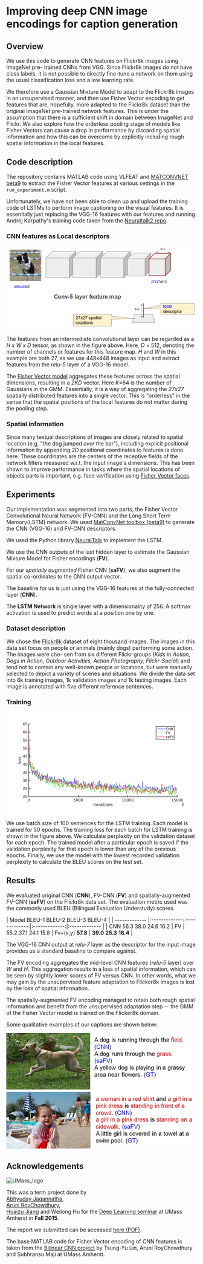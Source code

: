 

# Improving deep CNN image encodings for caption generation


## Overview

We use this code to generate CNN features on Flickr8k images using ImageNet pre-
trained CNNs from VGG. Since Flickr8k images do not have class labels, it is not
possible to directly fine-tune a network on them  using the usual classification
loss and a low learning rate.
 
We therefore use a Gaussian Mixture Model to adapt to the Flickr8k images in an
unsupervised manner, and then  use Fisher Vector encoding to get features that
are, hopefully, more adapted to the Flickr8k dataset than the  original ImageNet
pre-trained network features. This is under the assumption that there is a
sufficient shift  in domain between ImageNet and Flickr. We also explore how 
the orderless pooling stage of models like Fisher Vectors can cause a drop in 
performance by discarding spatial information and how this can be overcome by 
explicitly including rough spatial information in the local features.


## Code description

The repository contains MATLAB code using VLFEAT and [MATCONVNET
beta9](http://www.vlfeat.org/matconvnet/download/)  to extract the Fisher Vector
features at various settings in the `run_experiment.m` script.

Unfortunately, we have not been able to clean up and upload the training code of
LSTMs to perform image captioning on the visual features. It is essentially just
replacing the VGG-16 features with our features and running Andrej Karpathy's
training  code taken from the [Neuraltalk2 repo](https://github.com/karpathy/neuraltalk2).


### CNN features as Local descriptors

![FV-CNN model](downloads/fv_cnn.png)

The features from an intermediate convolutional layer can be regarded as a _H x
W x D_ tensor, as  shown in the figure above. Here, _D_ = 512, denoting the
number of channels or features for this feature map. _H_ and _W_ in this example
are both 27, as we use 448x448 images as input and extract features from the
_relu-5_  layer of a VGG-16 model.

The [Fisher Vector model](http://www.vlfeat.org/api/fisher-fundamentals.html)
aggregates these features across  the spatial dimensions, resulting in a _2*K*D_
vector. Here _K_=64 is the number of Gaussians in the GMM. Essentially, it is a 
way of aggregating the _27x27_ spatially distributed features into a single 
vector. This is "orderless" in the sense that the spatial positions of the local 
features do not matter during the pooling step.


### Spatial information

Since many textual descriptions of images are closely related to spatial
location (e.g. "the dog jumped *over* the bar"),  including explicit positional
information by appending 2D positional coordinates to features is done here.
These coordinates are the centers of the receptive fields of the network filters
measured w.r.t. the input image's  dimensions. This has been shown to improve 
performance in tasks where the spatial locations of objects parts is important, 
e.g. face verification using [Fisher Vector faces](http://www.robots.ox.ac.uk/~vgg/publications/2013/Simonyan13/).



## Experiments


Our implementation was segmented into two parts, the Fisher Vector Convolutional
Neural Network (FV-CNN) and the Long Short Term Memory(LSTM) network. We used
[MatConvNet toolbox (beta9)](http://www.vlfeat.org/matconvnet/download/) to
generate the CNN (VGG-16) and FV-CNN descriptors.

We used the Python library [NeuralTalk](https://github.com/karpathy/neuraltalk2)
to implement the LSTM.

We use the CNN outputs of the last hidden layer to  estimate the Gaussian
Mixture Model for Fisher encodings (**FV**).

For our *spatially augmented* Fisher CNN (**saFV**), we also augment the spatial
co-ordinates to the CNN output vector.

The baseline for us is just using the VGG-16 features at the fully-connected
layer (**CNN**).

The **LSTM Network** is single layer with a dimensionality of 256.  A softmax
activation is used to predict words at a position one by one.


### Dataset description

We chose the [Flickr8k](http://nlp.cs.illinois.edu/HockenmaierGroup/Framing_Image_Description/KCCA.html)  dataset of eight thousand images. The images in this
data set focus on people or animals (mainly dogs) performing some action. The
images were cho- sen from six different Flickr groups (*Kids in Action, Dogs in
Action, Outdoor Activities, Action Photography, Flickr-Social*) and tend not to
contain any well-known people or locations, but were manually selected to depict
a variety of scenes and situations. We divide the data set into 6k training
images, 1k validation images and 1k testing images. Each image is annotated with
five different reference sentences.
 


### Training

![training loss](downloads/Loss.png)

We use batch size of 100 sentences for the LSTM training. Each model is trained
for 50 epochs. The training loss for each batch for LSTM training is shown in
the figure above. We calculate perplexity on the validation dataset for each
epoch. The trained model after a particular epoch is saved if the validation
perplexity for that epoch is lower than any of the previous epochs. Finally, we
use the model with the lowest recorded validation perplexity to calculate the
BLEU scores on the test set.



## Results

 We evaluated original CNN (**CNN**), FV-CNN (**FV**) and spatially-augmented
FV-CNN (**saFV**) on the Flickr8k data set. The evaluation metric used was the
commonly used BLEU (Bilingual Evaluation Understudy) scores.



| Model         BLEU-1        BLEU-2         BLEU-3        BLEU-4        |
| ------------- |:-------------::-------------:|:-------------:|:------------- |
| CNN             56.3    38.0            24.6        16.2     | FV
| 55.2    37.1            24.1        15.8     | Fv+(x,y)            **57.8**
| **39.0**        **25.3**    **16.4** |



The VGG-16 CNN output at _relu-7_ layer as the descriptor for the input image
provides us a  standard baseline to compare against.

The FV encoding aggregates the mid-level CNN features (_relu-5_ layer) over _W_
and _H_. This aggregation  results in a loss of spatial information, which can
be seen by slightly lower scores of FV versus CNN. In other words, what we may
gain by the unsupervised feature adaptation to Flicker8k images is lost by the
loss of spatial information.

The spatially-augmented FV encoding managed to retain both rough spatial
information and benefit from the  unsupervised adaptation step -- the GMM of the
Fisher Vector model is trained on the Flicker8k domain.


Some qualitative examples of our captions are shown below:

![training loss](downloads/dog.png)

	

## Acknowledgements


![UMass_logo](http://vis-www.cs.umass.edu/fddb/umasslogo.gif)

This was a term project done by  
[Abhyuday Jagannatha](https://people.cs.umass.edu/~abhyuday/),  
[Aruni RoyChowdhury](http://people.cs.umass.edu/~arunirc/),  
[Huaizu Jiang](https://people.cs.umass.edu/~hzjiang/) and Weilong Hu for the 
[Deep Learning seminar](https://people.cs.umass.edu/~mahadeva/CMPSCI_697_Deep_Learning/Welcome.html) 
at UMass Amherst in **Fall 2015**.

The report we submitted can be accessed [here (PDF)](downloads/DL_report_final_aahw.pdf).


The base MATLAB code for Fisher Vector encoding of CNN features is taken from  the
[Bilinear CNN project](http://vis-www.cs.umass.edu/bcnn/) 
by Tsung-Yu Lin, Aruni RoyChowdhury and Subhransu Maji at UMass Amherst.






	

